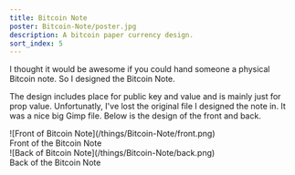 ```yaml
---
title: Bitcoin Note
poster: Bitcoin-Note/poster.jpg
description: A bitcoin paper currency design.
sort_index: 5
---
```


I thought it would be awesome if you could hand someone a physical Bitcoin note. So I designed the Bitcoin Note.

The design includes place for public key and value and is mainly just for prop value.  Unfortunatly, I've lost the original file I designed the note in. It was a nice big Gimp file. Below is the design of the front and back.


<div class='captioned-image'>
![Front of Bitcoin Note](/things/Bitcoin-Note/front.png)
<div class='caption'>Front of the Bitcoin Note</div>
</div>


<div class='captioned-image'>
![Back of Bitcoin Note](/things/Bitcoin-Note/back.png)
<div class='caption'>Back of the Bitcoin Note</div>
</div>
